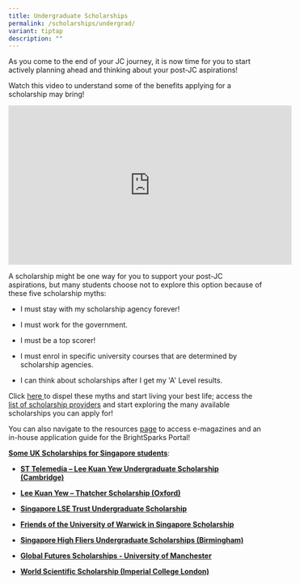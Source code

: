 ```yaml
---
title: Undergraduate Scholarships
permalink: /scholarships/undergrad/
variant: tiptap
description: ""
---
```

<p>As you come to the end of your JC journey, it is now time for you to start
actively planning ahead and thinking about your post-JC aspirations!</p>
<p>Watch this video to understand some of the benefits applying for a scholarship
may bring!</p>
<div class="iframe-wrapper">
<iframe height="315" width="560" allowfullscreen="true" frameborder="0" src="https://www.youtube.com/embed/3_V-gmVK2qg?si=EVOKuFWlHZq5LRle"></iframe>
</div>
<p></p>
<p>A scholarship might be one way for you to support your post-JC aspirations,
but many students choose not to explore this option because of these five
scholarship myths:</p>
<ul data-tight="true" class="tight">
<li>
<p>I must stay with my scholarship agency forever!</p>
</li>
<li>
<p>I must work for the government.</p>
</li>
<li>
<p>I must be a top scorer!</p>
</li>
<li>
<p>I must enrol in specific university courses that are determined by scholarship
agencies.</p>
</li>
<li>
<p>I can think about scholarships after I get my 'A' Level results.</p>
</li>
</ul>
<p>Click <a href="https://go.gov.sg/scholarshipmyths" rel="noopener noreferrer nofollow" target="_blank">here </a>to
dispel these myths and start living your best life; access the <a href="https://go.gov.sg/scholarshipsproviders" rel="noopener noreferrer nofollow" target="_blank">list of scholarship providers</a> and
start exploring the many available scholarships you can apply for!</p>
<p></p>
<p>You can also navigate to the resources <a href="https://ecg.temasekjc.moe.edu.sg/scholarships/resources/" rel="noopener noreferrer nofollow" target="_blank">page</a> to
access e-magazines and an in-house application guide for the BrightSparks
Portal!</p>
<p></p>
<p><strong><u>Some UK Scholarships for Singapore students</u></strong>:</p>
<ul data-tight="true" class="tight">
<li>
<p><strong><a href="https://www.fitz.cam.ac.uk/ug-finances-and-support" rel="noopener nofollow" target="_blank">ST Telemedia – Lee Kuan Yew Undergraduate Scholarship (Cambridge)</a></strong>
</p>
</li>
<li>
<p><strong><a href="https://www.some.ox.ac.uk/funding-and-opportunities/undergraduate-scholarships/lee-kuan-yew-thatcher-scholarship/" rel="noopener nofollow" target="_blank">Lee Kuan Yew – Thatcher Scholarship (Oxford)</a></strong>
</p>
</li>
<li>
<p><strong><a href="https://www.lse.ac.uk/study-at-lse/Undergraduate/fees-and-funding/Singapore-LSE-Trust-Undergraduate-Scholarship" rel="noopener nofollow" target="_blank">Singapore LSE Trust Undergraduate Scholarship</a></strong>
</p>
</li>
<li>
<p><strong><a href="https://warwick.ac.uk/study/scholarships-and-bursaries/scholarships/friends_singapore" rel="noopener nofollow" target="_blank">Friends of the University of Warwick in Singapore Scholarship</a></strong>
</p>
</li>
<li>
<p><strong><a href="https://www.birmingham.ac.uk/funding/undergraduate/university-of-birmingham-singapore-high-fliers-undergraduate-scholarships" rel="noopener nofollow" target="_blank">Singapore High Fliers Undergraduate Scholarships (Birmingham)</a></strong>
</p>
</li>
<li>
<p><strong><a href="https://www.manchester.ac.uk/study/international/finance-and-scholarships/funding/global-futures-scholarship/" rel="noopener nofollow" target="_blank">Global Futures Scholarships - University of Manchester</a></strong>
</p>
</li>
<li>
<p><strong><a href="https://www.imperial.ac.uk/computing/prospective-students/scholarships/" rel="noopener nofollow" target="_blank">World Scientific Scholarship (Imperial College London)</a></strong>
</p>
</li>
</ul>
<p></p>
<p></p>
<p></p>
<p></p>